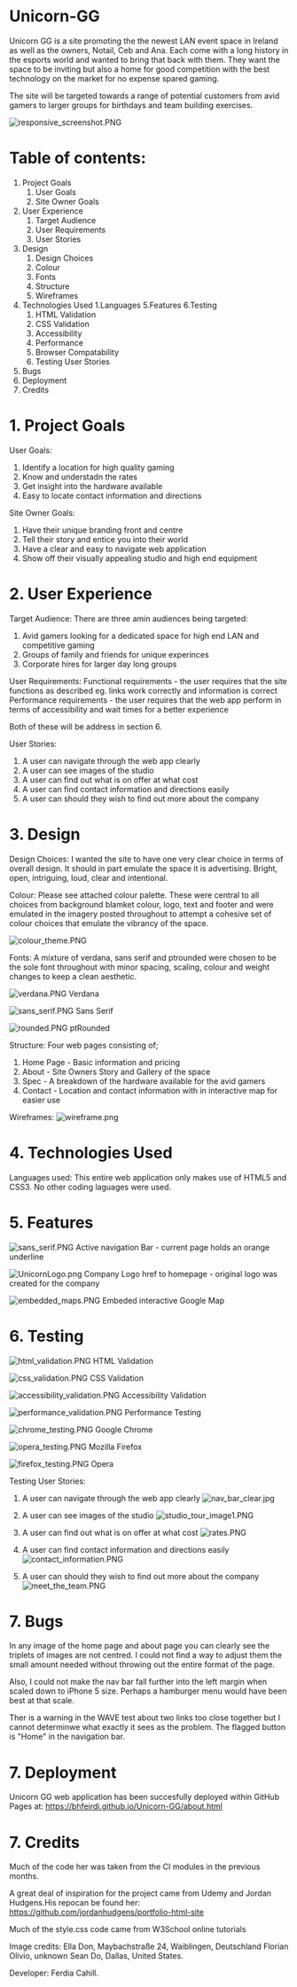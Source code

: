 # Unicorn-GG

Unicorn GG is a site promoting the the newest LAN event space in Ireland as well as the owners, Notail, Ceb and Ana. Each come with a long history in the esports world and wanted to bring that back with them. They want the space to be inviting but also a home for good competition with the best technology on the market for no expense spared gaming.

The site will be targeted towards a range of potential customers from avid gamers to larger groups for birthdays and team building exercises. 

![responsive_screenshot.PNG](https://github.com/Bhfeirdi/Unicorn-GG/blob/master/assets/Images/responsive_screenshot.PNG)

# Table of contents:

1. Project Goals
    1. User Goals
    2. Site Owner Goals
2. User Experience
    1. Target Audience
    2. User Requirements
    3. User Stories
3. Design
    1. Design Choices
    2. Colour
    3. Fonts
    4. Structure
    5. Wireframes
4. Technologies Used
    1.Languages
5.Features
6.Testing
    1. HTML Validation
    2. CSS Validation
    3. Accessibility
    4. Performance
    5. Browser Compatability
    6. Testing User Stories
7. Bugs
8. Deployment
9. Credits

# 1. Project Goals

User Goals:
1. Identify a location for high quality gaming
2. Know and understadn the rates
3. Get insight into the hardware available
4. Easy to locate contact information and directions

Site Owner Goals:
1. Have their unique branding front and centre
2. Tell their story and entice you into their world
3. Have a clear and easy to navigate web application
4. Show off their visually appealing studio and high end equipment

# 2. User Experience

Target Audience:
There are three amin audiences being targeted:
1. Avid gamers looking for a dedicated space for high end LAN and competitive gaming
2. Groups of family and friends for unique experinces
3. Corporate hires for larger day long groups 

User Requirements:
Functional requirements - the user requires that the site functions as described eg. links work correctly and information is correct
Performance requirements - the user requires that the web app perform in terms of accessibility and wait times for a better experience

Both of these will be address in section 6.

User Stories:
1. A user can navigate through the web app clearly
2. A user can see images of the studio
3. A user can find out what is on offer at what cost
4. A user can find contact information and directions easily
5. A user can should they wish to find out more about the company

 # 3. Design
 
Design Choices:
I wanted the site to have one very clear choice in terms of overall design. It should in part emulate the space it is advertising. Bright, open, intriguing, loud, clear and intentional.
 
Colour:
Please see attached colour palette. These were central to all choices from background blamket colour, logo, text and footer and were emulated in the imagery posted throughout to attempt a cohesive set of colour choices that emulate the vibrancy of the space.
 
![colour_theme.PNG](https://github.com/Bhfeirdi/Unicorn-GG/blob/master/assets/Images/colour_theme.PNG)

Fonts:
A mixture of verdana, sans serif and ptrounded were chosen to be the sole font throughout with minor spacing, scaling, colour and weight changes to keep a clean aesthetic.

![verdana.PNG](https://github.com/Bhfeirdi/Unicorn-GG/blob/master/assets/Images/verdana.PNG)
Verdana

![sans_serif.PNG](https://github.com/Bhfeirdi/Unicorn-GG/blob/master/assets/Images/sans_serif.PNG) 
Sans Serif

![rounded.PNG](https://github.com/Bhfeirdi/Unicorn-GG/blob/master/assets/Images/rounded.PNG) 
ptRounded

Structure:
Four web pages consisting of;
1. Home Page - Basic information and pricing
2. About - Site Owners Story and Gallery of the space
3. Spec - A breakdown of the hardware available for the avid gamers
4. Contact - Location and contact information with in interactive map for easier use

Wireframes:
![wireframe.png](https://github.com/Bhfeirdi/Unicorn-GG/blob/master/assets/Images/wireframe.png) 

# 4. Technologies Used

Languages used:
This entire web application only makes use of HTML5 and CSS3. No other coding laguages were used.

# 5. Features

![sans_serif.PNG](https://github.com/Bhfeirdi/Unicorn-GG/blob/master/assets/Images/sans_serif.PNG) 
Active navigation Bar - current page holds an orange underline

![UnicornLogo.png](https://github.com/Bhfeirdi/Unicorn-GG/blob/master/assets/Images/UnicornLogo.png) 
Company Logo href to homepage - original logo was created for the company

![embedded_maps.PNG](https://github.com/Bhfeirdi/Unicorn-GG/blob/master/assets/Images/embedded_maps.PNG) 
Embeded interactive Google Map

# 6. Testing

![html_validation.PNG](https://github.com/Bhfeirdi/Unicorn-GG/blob/master/assets/Images/html_validation.PNG) 
HTML Validation

![css_validation.PNG](https://github.com/Bhfeirdi/Unicorn-GG/blob/master/assets/Images/css_validation.PNG) 
CSS Validation

![accessibility_validation.PNG](https://github.com/Bhfeirdi/Unicorn-GG/blob/master/assets/Images/accessibility_validation.PNG) 
Accessibility Validation

![performance_validation.PNG](https://github.com/Bhfeirdi/Unicorn-GG/blob/master/assets/Images/performance_validation.PNG) 
Performance Testing

![chrome_testing.PNG](https://github.com/Bhfeirdi/Unicorn-GG/blob/master/assets/Images/chrome_testing.PNG) 
Google Chrome

![opera_testing.PNG](https://github.com/Bhfeirdi/Unicorn-GG/blob/master/assets/Images/opera_testing.PNG) 
Mozilla Firefox

![firefox_testing.PNG](https://github.com/Bhfeirdi/Unicorn-GG/blob/master/assets/Images/firefox_testing.PNG) 
Opera

Testing User Stories:
1. A user can navigate through the web app clearly
![nav_bar_clear.jpg](https://github.com/Bhfeirdi/Unicorn-GG/blob/master/assets/Images/nav_bar_clear.jpg) 

2. A user can see images of the studio
![studio_tour_image1.PNG](https://github.com/Bhfeirdi/Unicorn-GG/blob/master/assets/Images/studio_tour_image1.PNG) 

3. A user can find out what is on offer at what cost
![rates.PNG](https://github.com/Bhfeirdi/Unicorn-GG/blob/master/assets/Images/rates.PNG) 

4. A user can find contact information and directions easily
![contact_information.PNG](https://github.com/Bhfeirdi/Unicorn-GG/blob/master/assets/Images/contact_information.PNG) 

5. A user can should they wish to find out more about the company
![meet_the_team.PNG](https://github.com/Bhfeirdi/Unicorn-GG/blob/master/assets/Images/meet_the_team.PNG) 

# 7. Bugs
In any image of the home page and about page you can clearly see the triplets of images are not centred. I could not find a way to adjust them the small amount needed without throwing out the entire format of the page.

Also, I could not make the nav bar fall further into the left margin when scaled down to iPhone 5 size. Perhaps a hamburger menu would have been best at that scale.

Ther is a warning in the WAVE test about two links too close together but I cannot determinwe what exactly it sees as the problem. The flagged button is "Home" in the navigation bar.

# 7. Deployment

Unicorn GG web application has been succesfully deployed within GitHub Pages at: https://bhfeirdi.github.io/Unicorn-GG/about.html

# 7. Credits

Much of the code her was taken from the CI modules in the previous months.

A great deal of inspiration for the project came from Udemy and Jordan Hudgens.His repocan be found her:
https://github.com/jordanhudgens/portfolio-html-site

Much of the style.css code came from W3School online tutorials

Image credits:
Ella Don, Maybachstraße 24, Waiblingen, Deutschland
Florian Olivio, unknown
Sean Do, Dallas, United States.

Developer: Ferdia Cahill.
